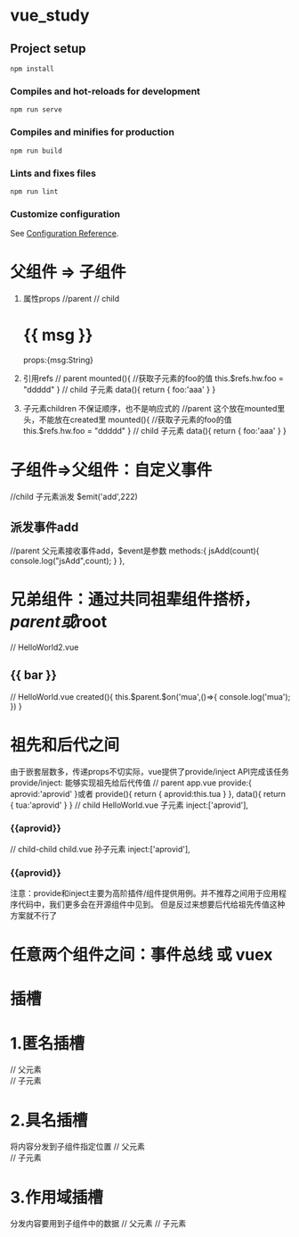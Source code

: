 # vue_study

## Project setup
```
npm install
```

### Compiles and hot-reloads for development
```
npm run serve
```

### Compiles and minifies for production
```
npm run build
```

### Lints and fixes files
```
npm run lint
```

### Customize configuration
See [Configuration Reference](https://cli.vuejs.org/config/).


# 父组件 => 子组件
1. 属性props
    //parent
    <Helloworld msg="Hello Vue" />
    // child
    <h1>{{ msg }}</h1>
    props:{msg:String}
    
2. 引用refs
    // parent
    <Helloworld ref="hw" />
    mounted(){ //获取子元素的foo的值
        this.$refs.hw.foo = "ddddd"
    }
    // child 子元素
    data(){
        return {
            foo:'aaa'
        }
    }

3. 子元素children 不保证顺序，也不是响应式的
    //parent 这个放在mounted里头，不能放在created里
    <Helloworld ref="hw" />
    mounted(){ //获取子元素的foo的值
        this.$refs.hw.foo = "ddddd"
    }
    // child 子元素
    data(){
        return {
            foo:'aaa'
        }
    }

# 子组件=>父组件：自定义事件
//child 子元素派发 $emit('add',222)
<h2  @click="$emit('add',222)">派发事件add</h2>
//parent 父元素接收事件add，$event是参数
<HelloWorld @add='jsAdd($event)' />
methods:{
    jsAdd(count){
      console.log("jsAdd",count);
    }
},

# 兄弟组件：通过共同祖辈组件搭桥，$parent或$root
// HelloWorld2.vue
<h2 @click="$parent.$emit('mua')">{{ bar }}</h2>
// HelloWorld.vue
created(){
    this.$parent.$on('mua',()=>{
        console.log('mua');
    })
}

# 祖先和后代之间
由于嵌套层数多，传递props不切实际，vue提供了provide/inject API完成该任务
provide/inject: 能够实现祖先给后代传值
// parent app.vue
provide:{
    aprovid:'aprovid'
}或者
provide(){
    return {
        aprovid:this.tua
    }
},
data(){
    return {
        tua:'aprovid'
    }
}
// child  HelloWorld.vue 子元素
inject:['aprovid'],
<h3>{{aprovid}}</h3>
// child-child  child.vue 孙子元素
inject:['aprovid'],
<h3>{{aprovid}}</h3>
注意：provide和inject主要为高阶插件/组件提供用例。并不推荐之间用于应用程序代码中，我们更多会在开源组件中见到。
但是反过来想要后代给祖先传值这种方案就不行了

# 任意两个组件之间：事件总线 或 vuex


# 插槽
# 1.匿名插槽
// 父元素
<HelloWorld2>
    <template v-slot:default>匿名插槽<br></template>   
</HelloWorld2>
// 子元素
<slot></slot>

# 2.具名插槽
将内容分发到子组件指定位置
// 父元素
<HelloWorld2>
    <template v-slot:content>具名插槽<br></template>   
</HelloWorld2>
// 子元素
<slot name="content"></slot>

# 3.作用域插槽
分发内容要用到子组件中的数据
// 父元素
<HelloWorld2>
     <!-- <template v-slot:content="slotProps">具名插槽: {{slotProps.bla}}</template> -->
    <template v-slot:content="{bla}">具名插槽: {{bla}}</template>
</HelloWorld2>
// 子元素
<slot name="content" bla="bla~~~~~"></slot>
